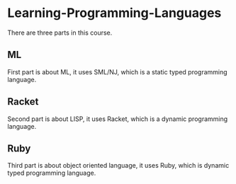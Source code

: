 # Learning-Programming-Languages

There are three parts in this course.

## ML
First part is about ML, it uses SML/NJ, which is a static typed programming language.

## Racket
Second part is about LISP, it uses Racket, which is a dynamic programming language.

## Ruby
Third part is about object oriented language, it uses Ruby, which is dynamic typed programming language.
